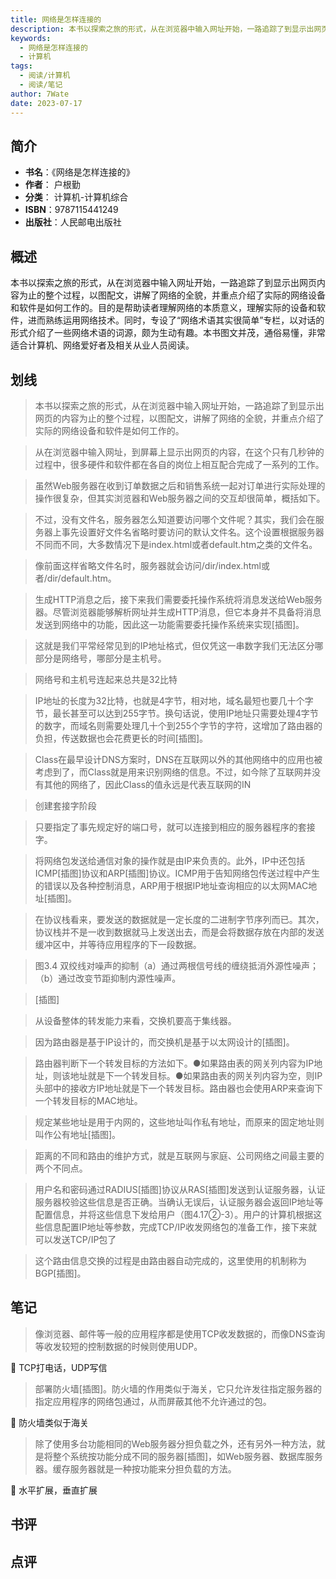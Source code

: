 ```yaml
---
title: 网络是怎样连接的
description: 本书以探索之旅的形式，从在浏览器中输入网址开始，一路追踪了到显示出网页内容为止的整个过程，以图配文，讲解了网络的全貌，并重点介绍了实际的网络设备和软件是如何工作的。目的是帮助读者理解网络的本质意义，理解实际的设备和软件，进而熟练运用网络技术。同时，专设了“
keywords:
  - 网络是怎样连接的
  - 计算机
tags:
  - 阅读/计算机
  - 阅读/笔记
author: 7Wate
date: 2023-07-17
---
```


## 简介

- **书名**：《网络是怎样连接的》
- **作者**： 户根勤
- **分类**： 计算机-计算机综合
- **ISBN**：9787115441249
- **出版社**：人民邮电出版社

## 概述

本书以探索之旅的形式，从在浏览器中输入网址开始，一路追踪了到显示出网页内容为止的整个过程，以图配文，讲解了网络的全貌，并重点介绍了实际的网络设备和软件是如何工作的。目的是帮助读者理解网络的本质意义，理解实际的设备和软件，进而熟练运用网络技术。同时，专设了“网络术语其实很简单”专栏，以对话的形式介绍了一些网络术语的词源，颇为生动有趣。本书图文并茂，通俗易懂，非常适合计算机、网络爱好者及相关从业人员阅读。

## 划线 
 

> 本书以探索之旅的形式，从在浏览器中输入网址开始，一路追踪了到显示出网页的内容为止的整个过程，以图配文，讲解了网络的全貌，并重点介绍了实际的网络设备和软件是如何工作的。 

> 从在浏览器中输入网址，到屏幕上显示出网页的内容，在这个只有几秒钟的过程中，很多硬件和软件都在各自的岗位上相互配合完成了一系列的工作。 

> 虽然Web服务器在收到订单数据之后和销售系统一起对订单进行实际处理的操作很复杂，但其实浏览器和Web服务器之间的交互却很简单，概括如下。 

> 不过，没有文件名，服务器怎么知道要访问哪个文件呢？其实，我们会在服务器上事先设置好文件名省略时要访问的默认文件名。这个设置根据服务器不同而不同，大多数情况下是index.html或者default.htm之类的文件名。 

> 像前面这样省略文件名时，服务器就会访问/dir/index.html或者/dir/default.htm。 

> 生成HTTP消息之后，接下来我们需要委托操作系统将消息发送给Web服务器。尽管浏览器能够解析网址并生成HTTP消息，但它本身并不具备将消息发送到网络中的功能，因此这一功能需要委托操作系统来实现[插图]。 

> 这就是我们平常经常见到的IP地址格式，但仅凭这一串数字我们无法区分哪部分是网络号，哪部分是主机号。 

> 网络号和主机号连起来总共是32比特 

> IP地址的长度为32比特，也就是4字节，相对地，域名最短也要几十个字节，最长甚至可以达到255字节。换句话说，使用IP地址只需要处理4字节的数字，而域名则需要处理几十个到255个字节的字符，这增加了路由器的负担，传送数据也会花费更长的时间[插图]。 

> Class在最早设计DNS方案时，DNS在互联网以外的其他网络中的应用也被考虑到了，而Class就是用来识别网络的信息。不过，如今除了互联网并没有其他的网络了，因此Class的值永远是代表互联网的IN 

> 创建套接字阶段 

> 只要指定了事先规定好的端口号，就可以连接到相应的服务器程序的套接字。 

> 将网络包发送给通信对象的操作就是由IP来负责的。此外，IP中还包括ICMP[插图]协议和ARP[插图]协议。ICMP用于告知网络包传送过程中产生的错误以及各种控制消息，ARP用于根据IP地址查询相应的以太网MAC地址[插图]。 

> 在协议栈看来，要发送的数据就是一定长度的二进制字节序列而已。其次，协议栈并不是一收到数据就马上发送出去，而是会将数据存放在内部的发送缓冲区中，并等待应用程序的下一段数据。 

> 图3.4 双绞线对噪声的抑制（a）通过两根信号线的缠绕抵消外源性噪声；（b）通过改变节距抑制内源性噪声。 

> [插图] 

> 从设备整体的转发能力来看，交换机要高于集线器。 

> 因为路由器是基于IP设计的，而交换机是基于以太网设计的[插图]。 

> 路由器判断下一个转发目标的方法如下。●如果路由表的网关列内容为IP地址，则该地址就是下一个转发目标。●如果路由表的网关列内容为空，则IP头部中的接收方IP地址就是下一个转发目标。路由器也会使用ARP来查询下一个转发目标的MAC地址。 

> 规定某些地址是用于内网的，这些地址叫作私有地址，而原来的固定地址则叫作公有地址[插图]。 

> 距离的不同和路由的维护方式，就是互联网与家庭、公司网络之间最主要的两个不同点。 

> 用户名和密码通过RADIUS[插图]协议从RAS[插图]发送到认证服务器，认证服务器校验这些信息是否正确。当确认无误后，认证服务器会返回IP地址等配置信息，并将这些信息下发给用户（图4.17②-3）。用户的计算机根据这些信息配置IP地址等参数，完成TCP/IP收发网络包的准备工作，接下来就可以发送TCP/IP包了 

> 这个路由信息交换的过程是由路由器自动完成的，这里使用的机制称为BGP[插图]。

## 笔记


> 像浏览器、邮件等一般的应用程序都是使用TCP收发数据的，而像DNS查询等收发较短的控制数据的时候则使用UDP。

💭 TCP打电话，UDP写信

> 部署防火墙[插图]。防火墙的作用类似于海关，它只允许发往指定服务器的指定应用程序的网络包通过，从而屏蔽其他不允许通过的包。

💭 防火墙类似于海关

> 除了使用多台功能相同的Web服务器分担负载之外，还有另外一种方法，就是将整个系统按功能分成不同的服务器[插图]，如Web服务器、数据库服务器。缓存服务器就是一种按功能来分担负载的方法。

💭 水平扩展，垂直扩展

## 书评


## 点评
